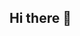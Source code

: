 ## Hi there 👋

<!--
**MarkSigma345/MarkSigma345** is a ✨ _special_ ✨ repository because its `README.md` (this file) appears on your GitHub profile.

Here are some ideas to get you started:

- 🔭 I’m currently working on ...
- 🌱 I’m currently learning ...
- 👯 I’m looking to collaborate on ...
- 🤔 I’m looking for help with ...
- 💬 Ask me about ...
- 📫 How to reach me: ...
- 😄 Pronouns: ...
- ⚡ Fun fact: ...
Мои навыки: Немного умею программировать, люблю играть в компьютере, гулять, играть в футбол
<img src=" width="10%">
